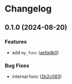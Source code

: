 # Changelog

## 0.1.0 (2024-08-20)


### Features

* add `my_func` ([aefadb0](https://github.com/ilan-gold/release-please-test/commit/aefadb01fa837c1b42687dc2eb1e52e16d2877c3))


### Bug Fixes

* internal func ([2b2c083](https://github.com/ilan-gold/release-please-test/commit/2b2c083e51c86dabb62d798727ca9736eb611d8e))
